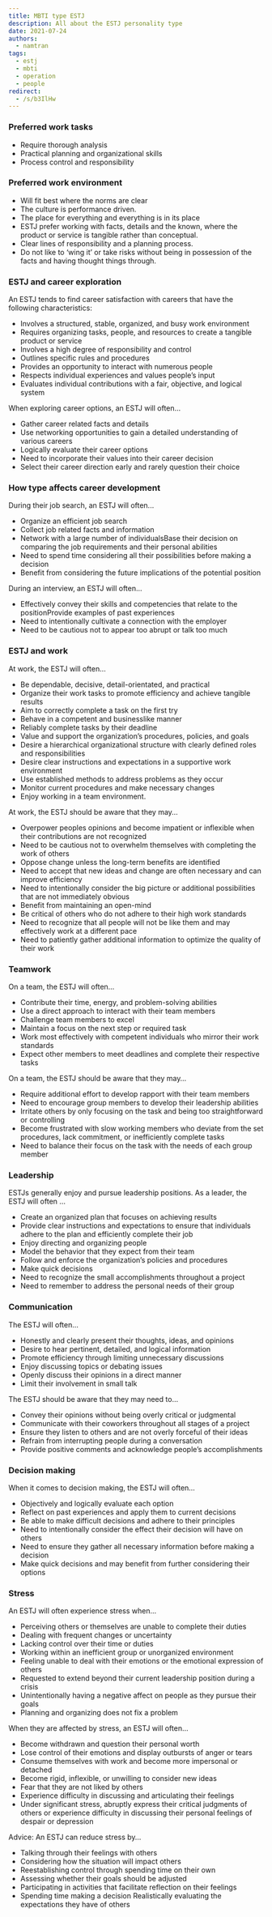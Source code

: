```yaml
---
title: MBTI type ESTJ
description: All about the ESTJ personality type
date: 2021-07-24
authors:
  - namtran
tags:
  - estj
  - mbti
  - operation
  - people
redirect:
  - /s/b3IlHw
---
```


### Preferred work tasks

- Require thorough analysis
- Practical planning and organizational skills
- Process control and responsibility

### Preferred work environment

- Will fit best where the norms are clear
- The culture is performance driven.
- The place for everything and everything is in its place
- ESTJ prefer working with facts, details and the known, where the product or service is tangible rather than conceptual.
- Clear lines of responsibility and a planning process.
- Do not like to ‘wing it’ or take risks without being in possession of the facts and having thought things through.

### ESTJ and career exploration

An ESTJ tends to find career satisfaction with careers that have the following characteristics:

- Involves a structured, stable, organized, and busy work environment
- Requires organizing tasks, people, and resources to create a tangible product or service
- Involves a high degree of responsibility and control
- Outlines specific rules and procedures
- Provides an opportunity to interact with numerous people
- Respects individual experiences and values people’s input
- Evaluates individual contributions with a fair, objective, and logical system

When exploring career options, an ESTJ will often…

- Gather career related facts and details
- Use networking opportunities to gain a detailed understanding of various careers
- Logically evaluate their career options
- Need to incorporate their values into their career decision
- Select their career direction early and rarely question their choice

### How type affects career development

During their job search, an ESTJ will often...

- Organize an efficient job search
- Collect job related facts and information
- Network with a large number of individualsBase their decision on comparing the job requirements and their personal abilities
- Need to spend time considering all their possibilities before making a decision
- Benefit from considering the future implications of the potential position

During an interview, an ESTJ will often...

- Effectively convey their skills and competencies that relate to the positionProvide examples of past experiences
- Need to intentionally cultivate a connection with the employer
- Need to be cautious not to appear too abrupt or talk too much

### ESTJ and work

At work, the ESTJ will often…

- Be dependable, decisive, detail-orientated, and practical
- Organize their work tasks to promote efficiency and achieve tangible results
- Aim to correctly complete a task on the first try
- Behave in a competent and businesslike manner
- Reliably complete tasks by their deadline
- Value and support the organization’s procedures, policies, and goals
- Desire a hierarchical organizational structure with clearly defined roles and responsibilities
- Desire clear instructions and expectations in a supportive work environment
- Use established methods to address problems as they occur
- Monitor current procedures and make necessary changes
- Enjoy working in a team environment.

At work, the ESTJ should be aware that they may…

- Overpower peoples opinions and become impatient or inflexible when their contributions are not recognized
- Need to be cautious not to overwhelm themselves with completing the work of others
- Oppose change unless the long-term benefits are identified
- Need to accept that new ideas and change are often necessary and can improve efficiency
- Need to intentionally consider the big picture or additional possibilities that are not immediately obvious
- Benefit from maintaining an open-mind
- Be critical of others who do not adhere to their high work standards
- Need to recognize that all people will not be like them and may effectively work at a different pace
- Need to patiently gather additional information to optimize the quality of their work

### Teamwork

On a team, the ESTJ will often…

- Contribute their time, energy, and problem-solving abilities
- Use a direct approach to interact with their team members
- Challenge team members to excel
- Maintain a focus on the next step or required task
- Work most effectively with competent individuals who mirror their work standards
- Expect other members to meet deadlines and complete their respective tasks

On a team, the ESTJ should be aware that they may…

- Require additional effort to develop rapport with their team members
- Need to encourage group members to develop their leadership abilities
- Irritate others by only focusing on the task and being too straightforward or controlling
- Become frustrated with slow working members who deviate from the set procedures, lack commitment, or inefficiently complete tasks
- Need to balance their focus on the task with the needs of each group member

### Leadership

ESTJs generally enjoy and pursue leadership positions. As a leader, the ESTJ will often …

- Create an organized plan that focuses on achieving results
- Provide clear instructions and expectations to ensure that individuals adhere to the plan and efficiently complete their job
- Enjoy directing and organizing people
- Model the behavior that they expect from their team
- Follow and enforce the organization’s policies and procedures
- Make quick decisions
- Need to recognize the small accomplishments throughout a project
- Need to remember to address the personal needs of their group

### Communication

The ESTJ will often…

- Honestly and clearly present their thoughts, ideas, and opinions
- Desire to hear pertinent, detailed, and logical information
- Promote efficiency through limiting unnecessary discussions
- Enjoy discussing topics or debating issues
- Openly discuss their opinions in a direct manner
- Limit their involvement in small talk

The ESTJ should be aware that they may need to…

- Convey their opinions without being overly critical or judgmental
- Communicate with their coworkers throughout all stages of a project
- Ensure they listen to others and are not overly forceful of their ideas
- Refrain from interrupting people during a conversation
- Provide positive comments and acknowledge people’s accomplishments

### Decision making

When it comes to decision making, the ESTJ will often…

- Objectively and logically evaluate each option
- Reflect on past experiences and apply them to current decisions
- Be able to make difficult decisions and adhere to their principles
- Need to intentionally consider the effect their decision will have on others
- Need to ensure they gather all necessary information before making a decision
- Make quick decisions and may benefit from further considering their options

### Stress

An ESTJ will often experience stress when…

- Perceiving others or themselves are unable to complete their duties
- Dealing with frequent changes or uncertainty
- Lacking control over their time or duties
- Working within an inefficient group or unorganized environment
- Feeling unable to deal with their emotions or the emotional expression of others
- Requested to extend beyond their current leadership position during a crisis
- Unintentionally having a negative affect on people as they pursue their goals
- Planning and organizing does not fix a problem

When they are affected by stress, an ESTJ will often…

- Become withdrawn and question their personal worth
- Lose control of their emotions and display outbursts of anger or tears
- Consume themselves with work and become more impersonal or detached
- Become rigid, inflexible, or unwilling to consider new ideas
- Fear that they are not liked by others
- Experience difficulty in discussing and articulating their feelings
- Under significant stress, abruptly express their critical judgments of others or experience difficulty in discussing their personal feelings of despair or depression

Advice: An ESTJ can reduce stress by…

- Talking through their feelings with others
- Considering how the situation will impact others
- Reestablishing control through spending time on their own
- Assessing whether their goals should be adjusted
- Participating in activities that facilitate reflection on their feelings
- Spending time making a decision
  Realistically evaluating the expectations they have of others
